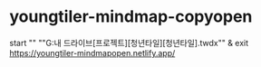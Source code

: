 ﻿# youngtiler-mindmap-copyopen
start "" ""G:내 드라이브[프로젝트][청년타일][청년타일].twdx"" & exit
https://youngtiler-mindmapopen.netlify.app/
